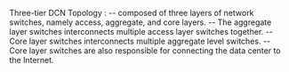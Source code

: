 
Three-tier DCN Topology :
-- composed of three layers of network switches, namely access, aggregate, and core layers.
-- The aggregate layer switches interconnects multiple access layer switches together.
-- Core layer switches interconnects multiple aggregate level switches.
-- Core layer switches are also responsible for connecting the data center to the Internet.
